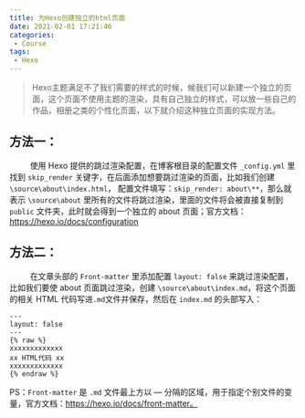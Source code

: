 ```yaml
---
title: 为Hexo创建独立的html页面
date: 2021-02-01 17:21:46
categories: 
 - Course
tags: 
 - Hexo
---
```

>Hexo主题满足不了我们需要的样式的时候，候我们可以新建一个独立的页面，这个页面不使用主题的渲染，具有自己独立的样式，可以放一些自己的作品，相册之类的个性化页面，以下就介绍这种独立页面的实现方法。
<!-- more -->
## 方法一：
&emsp; &emsp; 使用 Hexo 提供的跳过渲染配置，在博客根目录的配置文件 `_config.yml` 里找到 `skip_render` 关键字，在后面添加想要跳过渲染的页面，比如我们创建 `\source\about\index.html`， 配置文件填写：`skip_render: about\**`，那么就表示 `\source\about` 里所有的文件将跳过渲染，里面的文件将会被直接复制到 `public` 文件夹，此时就会得到一个独立的 about 页面；官方文档：https://hexo.io/docs/configuration

## 方法二：
&emsp; &emsp; 在文章头部的 `Front-matter` 里添加配置 `layout: false` 来跳过渲染配置，比如我们要使 about 页面跳过渲染，创建 `\source\about\index.md`，将这个页面的相关 HTML 代码写进`.md`文件并保存，然后在 `index.md` 的头部写入：

```
---
layout: false
---
{% raw %}
xxxxxxxxxxxxx
xx HTML代码 xx
xxxxxxxxxxxxx
{% endraw %}
```

PS：`Front-matter` 是 `.md` 文件最上方以 — 分隔的区域，用于指定个别文件的变量，官方文档：https://hexo.io/docs/front-matter。